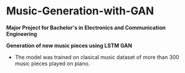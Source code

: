 # Music-Generation-with-GAN
****Major Project for Bachelor's in Electronics and Communication Engineering**** <br>

**Generation of new music pieces using LSTM GAN**

- The model was trained on clasical music dataset of more than 300 music pieces played on piano.
